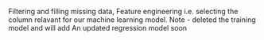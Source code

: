 Filtering and filling missing data, 
Feature engineering i.e. selecting the column
relavant for our machine learning model. 
Note - deleted the training model and will add
An updated regression model soon
